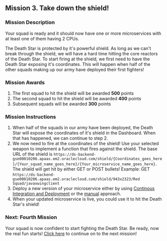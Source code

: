 ## Mission 3. Take down the shield! ##

### Mission Description ###

Your squad is ready and it should now have one or more microservices with at least one of them having 2 CPUs.

The Death Star is protected by it's powerful shield. As long as we can't break through the shield, we will have a hard time hitting the core reactors of the Death Star.
To start firing at the shield, we first need to have the Death Star exposing it's coordinates. This will happen when half of the other squads making up our army have deployed their first fighters!

### Mission Awards ###

1. The first squad to hit the shield will be awarded **500** points
2. The second squad to hit the shield will be awarded **400** points
3. Subsequent squads will be awarded **300** points

### Mission Instructions ###

1. When half of the squads in our army have been deployed, the Death Star will expose the coordinates of it's shield in the Dashboard. When that has happened, we can continue to step 2.
2. We now need to fire at the coordinates of the shield! Use your selected weapon to implement a function that fires against the shield. The base URL of the shield is ```https://ds-backend-gse00010206.apaas.em2.oraclecloud.com/shield/{Coordinates_goes_here}/{Your_squad_name_goes_here}/{Your_microservice_name_goes_here}```. The shield will get hit by either GET or POST bullets!
Example: GET ```https://ds-backend-gse00010206.apaas.em2.oraclecloud.com/shield/943x2323/Red Squad/javaxwingclient```
3. Deploy a new version of your microservice either by using [Continous Integration and Deployment](deployment/cicd.md) or the [manual](deployment/manually.md) approach. 
4. When your updated microservice is live, you could use it to hit the Death Star's shield!

### Next: Fourth Mission ###

Your squad is now confident to start fighting the Death Star. Be ready, now the real fun starts! [Click here](database.md) to continue on to the next mission!
